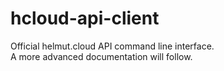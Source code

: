# hcloud-api-client

Official helmut.cloud API command line interface.\
A more advanced documentation will follow.